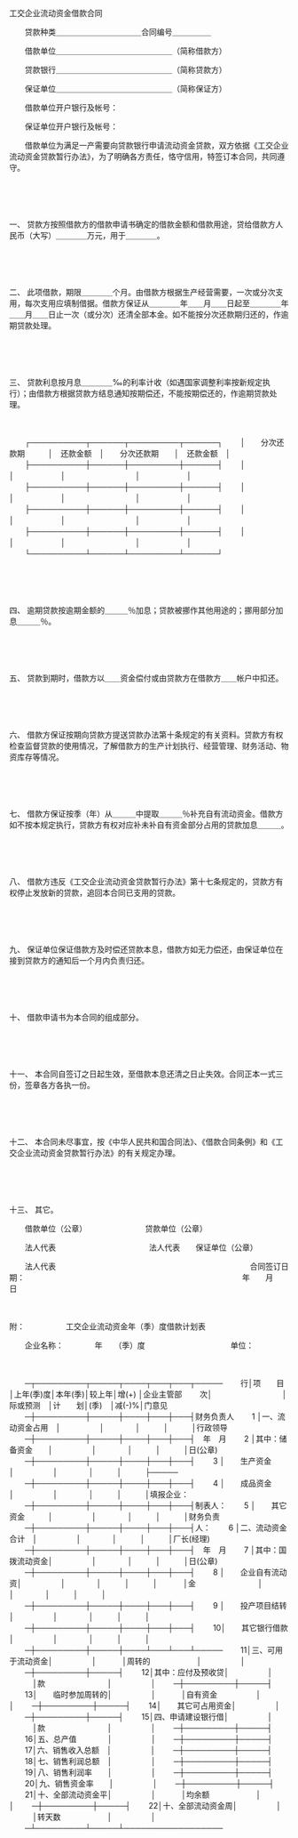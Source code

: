 



工交企业流动资金借款合同



 

　　贷款种类＿＿＿＿＿＿＿＿＿＿＿合同编号＿＿＿＿＿

　　借款单位＿＿＿＿＿＿＿＿＿＿＿＿＿＿＿（简称借款方）

　　贷款银行＿＿＿＿＿＿＿＿＿＿＿＿＿＿＿（简称贷款方）

　　保证单位＿＿＿＿＿＿＿＿＿＿＿＿＿＿＿（简称保证方）

　　借款单位开户银行及帐号：

　　保证单位开户银行及帐号：

　　借款单位为满足一产需要向贷款银行申请流动资金贷款，双方依据《工交企业流动资金贷款暂行办法》，为了明确各方责任，恪守信用，特签订本合同，共同遵守。

　　

　　

一、
贷款方按照借款方的借款申请书确定的借款金额和借款用途，贷给借款方人民币（大写）＿＿＿＿万元，用于＿＿＿＿。

　　

　　

二、
此项借款，期限＿＿＿＿个月。由借款方根据生产经营需要，一次或分次支用，每次支用应填制借据。借款方保证从＿＿＿＿年＿＿月＿＿日起至＿＿＿＿年＿＿月＿＿日止一次（或分次）还清全部本金。如不能按分次还款期归还的，作逾期贷款处理。

　　

　　

三、
贷款利息按月息＿＿＿＿‰的利率计收（如遇国家调整利率按新规定执行）；由借款方根据贷款方结息通知按期偿还，不能按期偿还的，作逾期贷款处理。

　　


　　┌──────────┬──────┬─────────┬──────┐
　　│　　分次还款期　　　│　还款金额　│　　分次还款期　　│　还款金额　│
　　├──────────┼──────┼─────────┼──────┤
　　│　　　　　　　　　　│　　　　　　│　　　　　　　　　│　　　　　　│
　　├──────────┼──────┼─────────┼──────┤
　　│　　　　　　　　　　│　　　　　　│　　　　　　　　　│　　　　　　│
　　├──────────┼──────┼─────────┼──────┤
　　│　　　　　　　　　　│　　　　　　│　　　　　　　　　│　　　　　　│
　　├──────────┼──────┼─────────┼──────┤
　　│　　　　　　　　　　│　　　　　　│　　　　　　　　　│　　　　　　│
　　└──────────┴──────┴─────────┴──────┘
　　


　　

　　

四、
逾期贷款按逾期金额的＿＿＿％加息；贷款被挪作其他用途的；挪用部分加息＿＿＿％。

　　

　　

五、
贷款到期时，借款方以＿＿资金偿付或由贷款方在借款方＿＿帐户中扣还。

　　

　　

六、
借款方保证按期向贷款方提送贷款办法第十条规定的有关资料。贷款方有权检查监督贷款的使用情况，了解借款方的生产计划执行、经营管理、财务活动、物资库存等情况。

　　

　　

七、
借款方保证按季（年）从＿＿＿中提取＿＿＿％补充自有流动资金。借款方如不按本规定执行，贷款方有权对应补未补自有资金部分占用的贷款加息＿＿＿。

　　

　　

八、
借款方违反《工交企业流动资金贷款暂行办法》第十七条规定的，贷款方有权停止发放新的贷款，追回本合同已支用的贷款。

　　

　　

九、
保证单位保证借款方及时偿还贷款本息，借款方如无力偿还，由保证单位在接到贷款方的通知后一个月内负责归还。

　　

　　

十、
借款申请书为本合同的组成部分。

　　

　　

十一、
本合同自签订之日起生效，至借款本息还清之日止失效。合同正本一式三份，签章各方各执一份。

　　

　　

十二、
本合同未尽事宜，按《中华人民共和国合同法》、《借款合同条例》和《工交企业流动资金贷款暂行办法》的有关规定办理。

　　

　　

十三、
其它。

　　借款单位（公章）　　　　　　　　贷款单位（公章）

　　法人代表　　　　　　　　　　　　法人代表　　保证单位（公章）

　　法人代表　　　　　　　　　　　　　　　　　　　　　　　　　合同签订日期：　　　　　　　　　　　　　　　　　　　　　　　　　　　　年　　月　　日

　　

附：　
　　　　工交企业流动资金年（季）度借款计划表　　

　　企业名称：　　　　年　　（季）度　　　　　　　　　　　单位：

　　


　　─┬─────────┬─────┬────┬───┬───┬─────
　　行│项　　目　　　　　│上年(季)度│本年(季)│较上年│增(+) │企业主管部
　　次│　　　　　　　　　│际或预测　│计　　划│(季)　│减(-)%│门意见
　　─┼─────────┼─────┼────┼───┼───┤财务负责人
　　1 │一、流动资金占用　│　　　　　│　　　　│　　　│　　　│行政领导
　　─┼─────────┼─────┼────┼───┼───┤　年　月
　　2 │其中：储备资金　　│　　　　　│　　　　│　　　│　　　│日(公章)
　　─┼─────────┼─────┼────┼───┼───┤
　　3 │　　生产资金　　　│　　　　　│　　　　│　　　│　　　├─────
　　─┼─────────┼─────┼────┼───┼───┤
　　4 │　　成品资金　　　│　　　　　│　　　　│　　　│　　　│填报企业：
　　─┼─────────┼─────┼────┼───┼───┤制表人：
　　5 │　　其它资金　　　│　　　　　│　　　　│　　　│　　　│财务负责
　　─┼─────────┼─────┼────┼───┼───┤人：
　　6 │二、流动资金合计　│　　　　　│　　　　│　　　│　　　│厂长(经理)
　　─┼─────────┼─────┼────┼───┼───┤　年　月
　　7 │其中：国拨流动资金│　　　　　│　　　　│　　　│　　　│日(公章)
　　─┼─────────┼─────┼────┼───┼───┤
　　8 │　　企业自有流动资│　　　　　│　　　　│　　　│　　　│
　　　│金　　　　　　　　│　　　　　│　　　　│　　　│　　　│
　　─┼─────────┼─────┼────┼───┼───┤
　　9 │　　投产项目结转　│　　　　　│　　　　│　　　│　　　│
　　─┼─────────┼─────┼────┼───┼───┤
　　10│　　其它银行借款　│　　　　　│　　　　│　　　│　　　│
　　─┼─────────┼─────┼────┴───┴───┴─────
　　11│三、可用于流动资金│　　　　　│
　　　│周转的　　　　　　│　　　　　│
　　─┼─────────┼─────┤
　　12│其中：应付及预收贷│　　　　　│
　　　│款　　　　　　　　│　　　　　│
　　─┼─────────┼─────┤
　　13│　　临时参加周转的│　　　　　│
　　　│自有资金　　　　　│　　　　　│
　　─┼─────────┼─────┤
　　14│　　其它可占用资金│　　　　　│
　　─┼─────────┼─────┤
　　15│四、申请建设银行借│　　　　　│
　　　│款　　　　　　　　│　　　　　│
　　─┼─────────┼─────┤
　　16│五、总产值　　　　│　　　　　│
　　─┼─────────┼─────┤
　　17│六、销售收入总额　│　　　　　│
　　─┼─────────┼─────┤
　　18│七、销售利润总额　│　　　　　│
　　─┼─────────┼─────┤
　　19│八、销售利润率　　│　　　　　│
　　─┼─────────┼─────┤
　　20│九、销售资金率　　│　　　　　│
　　─┼─────────┼─────┤
　　21│十、全部流动资金平│　　　　　│
　　　│均余额　　　　　　│　　　　　│
　　─┼─────────┼─────┤
　　22│十、全部流动资金周│　　　　　│
　　　│转天数　　　　　　│　　　　　│
　　─┴─────────┴─────┴──────────────────
　　


　　